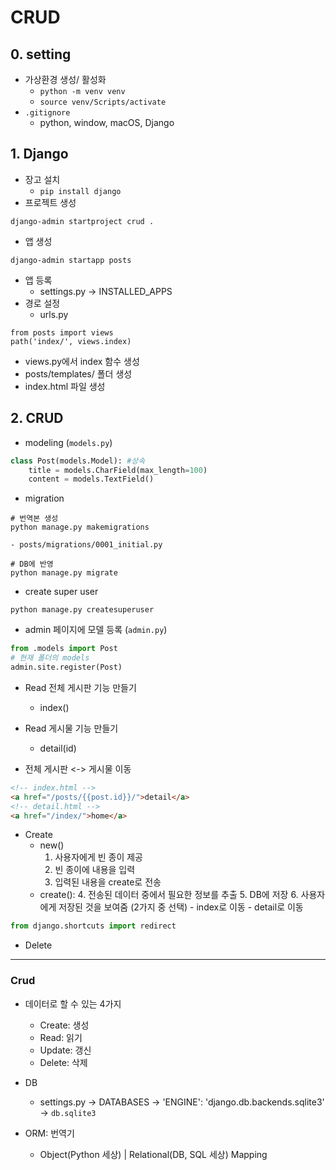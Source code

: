 # CRUD

## 0. setting

- 가상환경 생성/ 활성화
    - `python -m venv venv`
    - `source venv/Scripts/activate`
- `.gitignore` 
    - python, window, macOS, Django

## 1. Django

- 장고 설치
    - `pip install django`
- 프로젝트 생성
```shell
django-admin startproject crud .
```
- 앱 생성
```shell
django-admin startapp posts
```
- 앱 등록 
    - settings.py -> INSTALLED_APPS
- 경로 설정
    - urls.py
```
from posts import views
path('index/', views.index)
```
- views.py에서 index 함수 생성 
- posts/templates/ 폴더 생성
- index.html 파일 생성

## 2. CRUD

- modeling (`models.py`)
```python
class Post(models.Model): #상속
    title = models.CharField(max_length=100)
    content = models.TextField()
```

- migration
```shell
# 번역본 생성
python manage.py makemigrations
```
    - posts/migrations/0001_initial.py
```shell
# DB에 반영
python manage.py migrate
```

- create super user
```shell
python manage.py createsuperuser
```

- admin 페이지에 모델 등록 (`admin.py`)
```python
from .models import Post
# 현재 폴더의 models
admin.site.register(Post)
```

- Read 전체 게시판 기능 만들기 
    - index()

- Read 게시물 기능 만들기
    - detail(id)

- 전체 게시판 <-> 게시물 이동
```html
<!-- index.html -->
<a href="/posts/{{post.id}}/">detail</a>
<!-- detail.html -->
<a href="/index/">home</a>
```

- Create
    - new()
        1. 사용자에게 빈 종이 제공
        2. 빈 종이에 내용을 입력
        3. 입력된 내용을 create로 전송
    - create():
        4. 전송된 데이터 중에서 필요한 정보를 추출
        5. DB에 저장
        6. 사용자에게 저장된 것을 보여줌 (2가지 중 선택)
            - index로 이동
            - detail로 이동
```python
from django.shortcuts import redirect
```

- Delete

---
### Crud

- 데이터로 할 수 있는 4가지
    - Create: 생성
    - Read: 읽기
    - Update: 갱신
    - Delete: 삭제
    
- DB
    - settings.py -> DATABASES -> 'ENGINE': 'django.db.backends.sqlite3' -> `db.sqlite3`

- ORM: 번역기
    - Object(Python 세상) | Relational(DB, SQL 세상) Mapping